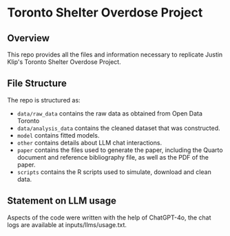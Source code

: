 # Toronto Shelter Overdose Project

## Overview

This repo provides all the files and information necessary to replicate Justin Klip's Toronto Shelter Overdose Project.


## File Structure

The repo is structured as:

-   `data/raw_data` contains the raw data as obtained from Open Data Toronto
-   `data/analysis_data` contains the cleaned dataset that was constructed.
-   `model` contains fitted models. 
-   `other` contains details about LLM chat interactions.
-   `paper` contains the files used to generate the paper, including the Quarto document and reference bibliography file, as well as the PDF of the paper. 
-   `scripts` contains the R scripts used to simulate, download and clean data.


## Statement on LLM usage

Aspects of the code were written with the help of ChatGPT-4o, the chat logs are available at inputs/llms/usage.txt.
